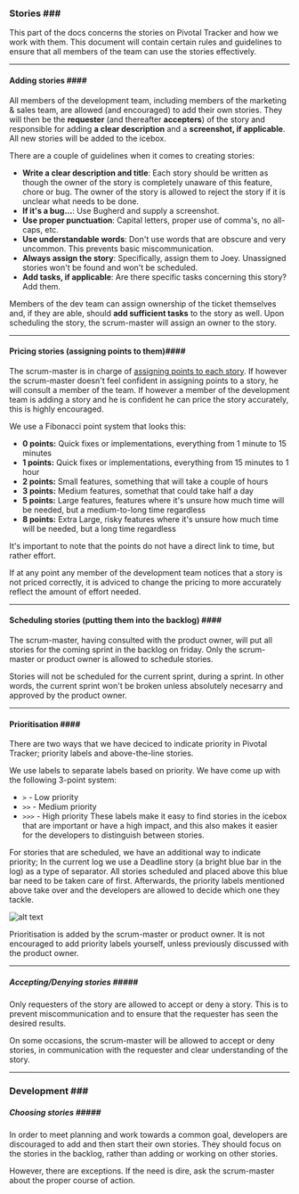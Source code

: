 ### Stories <a name="stories"></a>###

This part of the docs concerns the stories on Pivotal Tracker and how we work with them. This document will contain certain rules and guidelines to ensure that all members of the team can use the stories effectively.

* * *

#### Adding stories <a name="addingstories"></a>####
All members of the development team, including members of the marketing & sales team, are allowed (and encouraged) to add their own stories.
They will then be the __requester__ (and thereafter __accepters__) of the story and responsible for adding __a clear description__ and a __screenshot, if applicable__.
All new stories will be added to the icebox.

There are a couple of guidelines when it comes to creating stories:
* __Write a clear description and title__: Each story should be written as though the owner of the story is completely unaware of this feature, chore or bug. The owner of the story is allowed to reject the story if it is unclear what needs to be done.
* __If it's a bug...__: Use Bugherd and supply a screenshot.
* __Use proper punctuation__: Capital letters, proper use of comma's, no all-caps, etc.
* __Use understandable words__: Don't use words that are obscure and very uncommon. This prevents basic miscommunication.
* __Always assign the story__: Specifically, assign them to Joey. Unassigned stories won't be found and won't be scheduled.
* __Add tasks, if applicable__: Are there specific tasks concerning this story? Add them.

Members of the dev team can assign ownership of the ticket themselves and, if they are able, should __add sufficient tasks__ to the story as well.
Upon scheduling the story, the scrum-master will assign an owner to the story.

* * *

#### Pricing stories (assigning points to them)<a name="takingownership"></a>####
The scrum-master is in charge of [assigning points to each story](#points). If however the scrum-master doesn't feel confident in assigning points to a story, he will consult a member of the team. If however a member of the development team is adding a story and he is confident he can price the story accurately, this is highly encouraged.

We use a Fibonacci point system that looks this:
* __0 points:__ Quick fixes or implementations, everything from 1 minute to 15 minutes
* __1 points:__ Quick fixes or implementations, everything from 15 minutes to 1 hour
* __2 points:__ Small features, something that will take a couple of hours
* __3 points:__ Medium features, somethat that could take half a day
* __5 points:__ Large features, features where it's unsure how much time will be needed, but a medium-to-long time regardless
* __8 points:__ Extra Large, risky features where it's unsure how much time will be needed, but a long time regardless

It's important to note that the points do not have a direct link to time, but rather effort.

If at any point any member of the development team notices that a story is not priced correctly, it is adviced to change the pricing to more accurately reflect the amount of effort needed.

* * *

#### Scheduling stories (putting them into the backlog) <a name="schedulingstories"></a>####
The scrum-master, having consulted with the product owner, will put all stories for the coming sprint in the backlog on friday.
Only the scrum-master or product owner is allowed to schedule stories.

Stories will not be scheduled for the current sprint, during a sprint. In other words, the current sprint won't be broken unless absolutely necesarry and approved by the product owner.

* * *

#### Prioritisation <a name="prioritisation"></a>####
There are two ways that we have deciced to indicate priority in Pivotal Tracker; priority labels and above-the-line stories.

We use labels to separate labels based on priority. We have come up with the following 3-point system:
* `>` - Low priority
* `>>` - Medium priority
* `>>>` - High priority
These labels make it easy to find stories in the icebox that are important or have a high impact, and this also makes it easier for the developers to distinguish between stories.

For stories that are scheduled, we have an additional way to indicate priority; In the current log we use a Deadline story (a bright blue bar in the log) as a type of separator. All stories scheduled and placed above this blue bar need to be taken care of first. Afterwards, the priority labels mentioned above take over and the developers are allowed to decide which one they tackle.

![alt text](assets/images/blue-bar-example.jpg "Blue bar on Pivotal Tracker")

Prioritisation is added by the scrum-master or product owner. It is not encouraged to add priority labels yourself, unless previously discussed with the product owner.

* * *

##### Accepting/Denying stories <a name="aodstories"></a>#####
Only requesters of the story are allowed to accept or deny a story.
This is to prevent miscommunication and to ensure that the requester has seen the desired results.

On some occasions, the scrum-master will be allowed to accept or deny stories, in communication with the requester and clear understanding of the story.

* * *

### Development <a name="development"></a>###

##### Choosing stories <a name="choosingstories"></a>#####
In order to meet planning and work towards a common goal, developers are discouraged to add and then start their own stories.
They should focus on the stories in the backlog, rather than adding or working on other stories.

However, there are exceptions. If the need is dire, ask the scrum-master about the proper course of action.